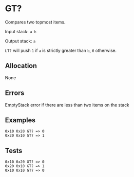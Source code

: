 # GT?

Compares two topmost items.

Input stack: `a b`

Output stack: `a`

`LT?` will push `1` if `a` is strictly greater than `b`, `0` otherwise.

## Allocation

None

## Errors

EmptyStack error if there are less than two items on the stack

## Examples

```
0x10 0x20 GT? => 0
0x20 0x10 GT? => 1
```

## Tests

```
0x10 0x20 GT? => 0
0x20 0x10 GT? => 1
0x10 0x10 GT? => 0
```